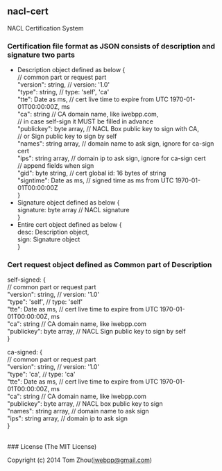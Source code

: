 nacl-cert
---------

NACL Certification System


### Certification file format as JSON consists of description and signature two parts

* Description object defined as below
  {  
      // common part or request part  
        "version": string,       // version: '1.0'  
           "type": string,       // type: 'self', 'ca'  
            "tte": Date as ms,   // cert live time to expire from UTC 1970-01-01T00:00:00Z, ms  
             "ca": string        // CA domain name, like iwebpp.com,  
                                 // in case self-sign it MUST be filled in advance  
      "publickey": byte array,   // NACL Box public key to sign with CA,  
                                 // or Sign public key to sign by self  
          "names": string array, // domain name to ask sign, ignore for ca-sign cert  
            "ips": string array, // domain ip to ask sign, ignore for ca-sign cert  
      // append fields when sign  
            "gid": byte string,  // cert global id: 16 bytes of string  
       "signtime": Date as ms,   // signed time as ms from UTC 1970-01-01T00:00:00Z  
  }  
* Signature object defined as below
  {  
      signature: byte array      // NACL signature  
  }  
* Entire cert object defined as below
  {  
      desc: Description object,  
      sign: Signature object  
  }  

### Cert request object defined as Common part of Description

self-signed:  {  
     // common part or request part  
        "version": string,       // version: '1.0'  
           "type": 'self',       // type: 'self'  
            "tte": Date as ms,   // cert live time to expire from UTC 1970-01-01T00:00:00Z, ms  
             "ca": string        // CA domain name, like iwebpp.com  
      "publickey": byte array,   // NACL Sign public key to sign by self  
  }  
  
ca-signed:  {  
     // common part or request part  
        "version": string,       // version: '1.0'  
           "type": 'ca',         // type: 'ca'  
            "tte": Date as ms,   // cert live time to expire from UTC 1970-01-01T00:00:00Z, ms  
             "ca": string        // CA domain name, like iwebpp.com  
      "publickey": byte array,   // NACL box public key to sign  
          "names": string array, // domain name to ask sign  
            "ips": string array, // domain ip to ask sign  
  }  

<br/>
### License
(The MIT License)

Copyright (c) 2014 Tom Zhou(iwebpp@gmail.com)


